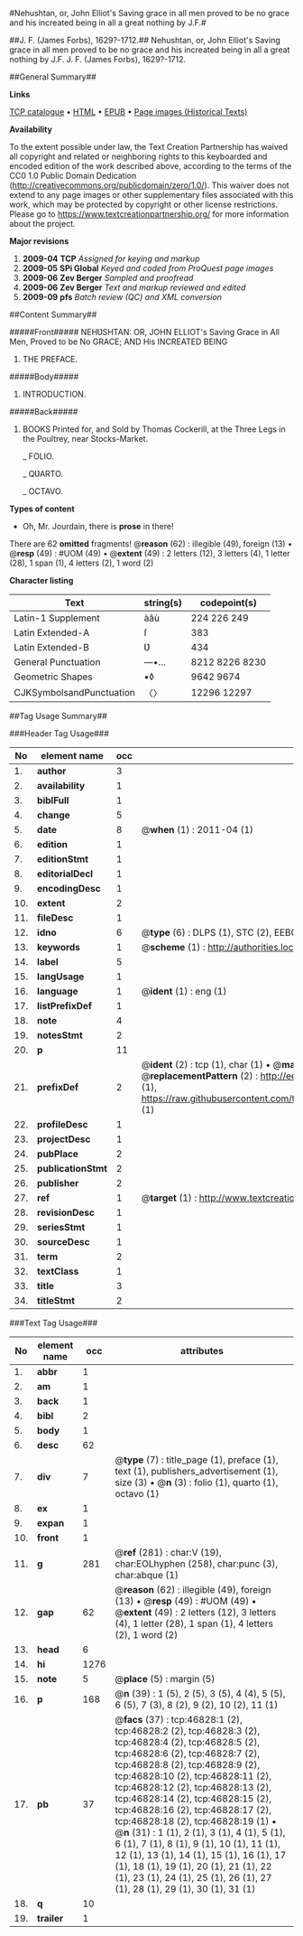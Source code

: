 #Nehushtan, or, John Elliot's Saving grace in all men proved to be no grace and his increated being in all a great nothing by J.F.#

##J. F. (James Forbs), 1629?-1712.##
Nehushtan, or, John Elliot's Saving grace in all men proved to be no grace and his increated being in all a great nothing by J.F.
J. F. (James Forbs), 1629?-1712.

##General Summary##

**Links**

[TCP catalogue](http://www.ota.ox.ac.uk/tcp/)  • 
[HTML](http://tei.it.ox.ac.uk/tcp/Texts-HTML/free/A39/A39886.html)  • 
[EPUB](http://tei.it.ox.ac.uk/tcp/Texts-EPUB/free/A39/A39886.epub) • 
[Page images (Historical Texts)](https://historicaltexts.jisc.ac.uk/eebo-11213629e)

**Availability**

To the extent possible under law, the Text Creation Partnership has waived all copyright and related or neighboring rights to this keyboarded and encoded edition of the work described above, according to the terms of the CC0 1.0 Public Domain Dedication (http://creativecommons.org/publicdomain/zero/1.0/). This waiver does not extend to any page images or other supplementary files associated with this work, which may be protected by copyright or other license restrictions. Please go to https://www.textcreationpartnership.org/ for more information about the project.

**Major revisions**

1. __2009-04__ __TCP__ *Assigned for keying and markup*
1. __2009-05__ __SPi Global__ *Keyed and coded from ProQuest page images*
1. __2009-06__ __Zev Berger__ *Sampled and proofread*
1. __2009-06__ __Zev Berger__ *Text and markup reviewed and edited*
1. __2009-09__ __pfs__ *Batch review (QC) and XML conversion*

##Content Summary##

#####Front#####
NEHƲSHTAN: OR, JOHN ELLIOT's Saving Grace in All Men, Proved to be No GRACE; AND His INCREATED BEING
1. THE PREFACE.

#####Body#####

1. INTRODUCTION.

#####Back#####

1. BOOKS Printed for, and Sold by Thomas Cockerill, at the Three Legs in the Poultrey, near Stocks-Market.

    _ FOLIO.

    _ QƲARTO.

    _ OCTAVO.

**Types of content**

  * Oh, Mr. Jourdain, there is **prose** in there!

There are 62 **omitted** fragments! 
 @__reason__ (62) : illegible (49), foreign (13)  •  @__resp__ (49) : #UOM (49)  •  @__extent__ (49) : 2 letters (12), 3 letters (4), 1 letter (28), 1 span (1), 4 letters (2), 1 word (2)

**Character listing**


|Text|string(s)|codepoint(s)|
|---|---|---|
|Latin-1 Supplement|àâù|224 226 249|
|Latin Extended-A|ſ|383|
|Latin Extended-B|Ʋ|434|
|General Punctuation|—•…|8212 8226 8230|
|Geometric Shapes|▪◊|9642 9674|
|CJKSymbolsandPunctuation|〈〉|12296 12297|

##Tag Usage Summary##

###Header Tag Usage###

|No|element name|occ|attributes|
|---|---|---|---|
|1.|__author__|3||
|2.|__availability__|1||
|3.|__biblFull__|1||
|4.|__change__|5||
|5.|__date__|8| @__when__ (1) : 2011-04 (1)|
|6.|__edition__|1||
|7.|__editionStmt__|1||
|8.|__editorialDecl__|1||
|9.|__encodingDesc__|1||
|10.|__extent__|2||
|11.|__fileDesc__|1||
|12.|__idno__|6| @__type__ (6) : DLPS (1), STC (2), EEBO-CITATION (1), OCLC (1), VID (1)|
|13.|__keywords__|1| @__scheme__ (1) : http://authorities.loc.gov/ (1)|
|14.|__label__|5||
|15.|__langUsage__|1||
|16.|__language__|1| @__ident__ (1) : eng (1)|
|17.|__listPrefixDef__|1||
|18.|__note__|4||
|19.|__notesStmt__|2||
|20.|__p__|11||
|21.|__prefixDef__|2| @__ident__ (2) : tcp (1), char (1)  •  @__matchPattern__ (2) : ([0-9\-]+):([0-9IVX]+) (1), (.+) (1)  •  @__replacementPattern__ (2) : http://eebo.chadwyck.com/downloadtiff?vid=$1&page=$2 (1), https://raw.githubusercontent.com/textcreationpartnership/Texts/master/tcpchars.xml#$1 (1)|
|22.|__profileDesc__|1||
|23.|__projectDesc__|1||
|24.|__pubPlace__|2||
|25.|__publicationStmt__|2||
|26.|__publisher__|2||
|27.|__ref__|1| @__target__ (1) : http://www.textcreationpartnership.org/docs/. (1)|
|28.|__revisionDesc__|1||
|29.|__seriesStmt__|1||
|30.|__sourceDesc__|1||
|31.|__term__|2||
|32.|__textClass__|1||
|33.|__title__|3||
|34.|__titleStmt__|2||


###Text Tag Usage###

|No|element name|occ|attributes|
|---|---|---|---|
|1.|__abbr__|1||
|2.|__am__|1||
|3.|__back__|1||
|4.|__bibl__|2||
|5.|__body__|1||
|6.|__desc__|62||
|7.|__div__|7| @__type__ (7) : title_page (1), preface (1), text (1), publishers_advertisement (1), size (3)  •  @__n__ (3) : folio (1), quarto (1), octavo (1)|
|8.|__ex__|1||
|9.|__expan__|1||
|10.|__front__|1||
|11.|__g__|281| @__ref__ (281) : char:V (19), char:EOLhyphen (258), char:punc (3), char:abque (1)|
|12.|__gap__|62| @__reason__ (62) : illegible (49), foreign (13)  •  @__resp__ (49) : #UOM (49)  •  @__extent__ (49) : 2 letters (12), 3 letters (4), 1 letter (28), 1 span (1), 4 letters (2), 1 word (2)|
|13.|__head__|6||
|14.|__hi__|1276||
|15.|__note__|5| @__place__ (5) : margin (5)|
|16.|__p__|168| @__n__ (39) : 1 (5), 2 (5), 3 (5), 4 (4), 5 (5), 6 (5), 7 (3), 8 (2), 9 (2), 10 (2), 11 (1)|
|17.|__pb__|37| @__facs__ (37) : tcp:46828:1 (2), tcp:46828:2 (2), tcp:46828:3 (2), tcp:46828:4 (2), tcp:46828:5 (2), tcp:46828:6 (2), tcp:46828:7 (2), tcp:46828:8 (2), tcp:46828:9 (2), tcp:46828:10 (2), tcp:46828:11 (2), tcp:46828:12 (2), tcp:46828:13 (2), tcp:46828:14 (2), tcp:46828:15 (2), tcp:46828:16 (2), tcp:46828:17 (2), tcp:46828:18 (2), tcp:46828:19 (1)  •  @__n__ (31) : 1 (1), 2 (1), 3 (1), 4 (1), 5 (1), 6 (1), 7 (1), 8 (1), 9 (1), 10 (1), 11 (1), 12 (1), 13 (1), 14 (1), 15 (1), 16 (1), 17 (1), 18 (1), 19 (1), 20 (1), 21 (1), 22 (1), 23 (1), 24 (1), 25 (1), 26 (1), 27 (1), 28 (1), 29 (1), 30 (1), 31 (1)|
|18.|__q__|10||
|19.|__trailer__|1||
